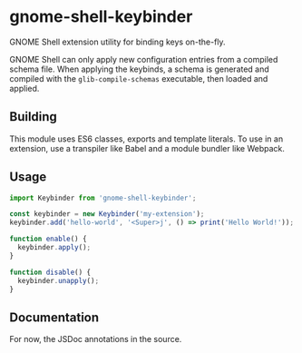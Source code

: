 # gnome-shell-keybinder

GNOME Shell extension utility for binding keys on-the-fly.

GNOME Shell can only apply new configuration entries from a compiled schema
file. When applying the keybinds, a schema is generated and compiled with the
`glib-compile-schemas` executable, then loaded and applied.

## Building

This module uses ES6 classes, exports and template literals. To use in an
extension, use a transpiler like Babel and a module bundler like Webpack.

## Usage

```javascript
import Keybinder from 'gnome-shell-keybinder';

const keybinder = new Keybinder('my-extension');
keybinder.add('hello-world', '<Super>j', () => print('Hello World!'));

function enable() {
  keybinder.apply();
}

function disable() {
  keybinder.unapply();
}
```

## Documentation

For now, the JSDoc annotations in the source.
